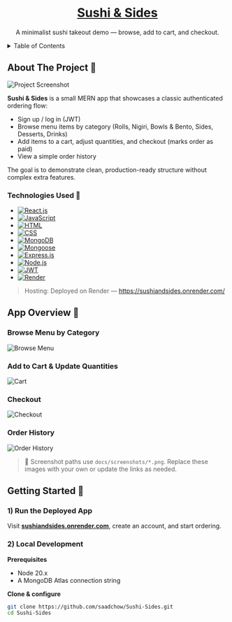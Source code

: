 <!-- PROJECT LOGO -->
<div align="center">
  <h1 align="center"><a href="https://sushiandsides.onrender.com/">Sushi &amp; Sides</a></h1>
  <p align="center">
    A minimalist sushi takeout demo — browse, add to cart, and checkout.
  </p>
</div>

<!-- TABLE OF CONTENTS -->
<details>
  <summary>Table of Contents</summary>
  <ol>
    <li><a href="#about-the-project">About The Project</a></li>
    <li><a href="#technologies-used">Technologies Used</a></li>
    <li><a href="#app-overview">App Overview</a></li>
    <li><a href="#getting-started">Getting Started</a></li>
    <li><a href="#next-steps">Next Steps</a></li>
  </ol>
</details>

## About The Project 📝

![Project Screenshot](https://i.imgur.com/ruptl7T.png)

**Sushi & Sides** is a small MERN app that showcases a classic authenticated ordering flow:
- Sign up / log in (JWT)
- Browse menu items by category (Rolls, Nigiri, Bowls & Bento, Sides, Desserts, Drinks)
- Add items to a cart, adjust quantities, and checkout (marks order as paid)
- View a simple order history

The goal is to demonstrate clean, production-ready structure without complex extra features.

### Technologies Used 🔧

- [![React.js](https://img.shields.io/badge/-React.js-61DAFB?logo=react&logoColor=white&style=for-the-badge)](https://reactjs.org/)
- [![JavaScript](https://img.shields.io/badge/-JavaScript-F7DF1E?logo=javascript&logoColor=black&style=for-the-badge)](https://developer.mozilla.org/en-US/docs/Web/JavaScript)
- [![HTML](https://img.shields.io/badge/-HTML-E34F26?logo=html5&logoColor=white&style=for-the-badge)](https://developer.mozilla.org/en-US/docs/Web/HTML)
- [![CSS](https://img.shields.io/badge/-CSS-1572B6?logo=css3&logoColor=white&style=for-the-badge)](https://developer.mozilla.org/en-US/docs/Web/CSS)
- [![MongoDB](https://img.shields.io/badge/-MongoDB-47A248?logo=mongodb&logoColor=white&style=for-the-badge)](https://www.mongodb.com/)
- [![Mongoose](https://img.shields.io/badge/-Mongoose-880000?logo=mongoose&logoColor=white&style=for-the-badge)](https://mongoosejs.com/)
- [![Express.js](https://img.shields.io/badge/-Express.js-000000?logo=express&logoColor=white&style=for-the-badge)](https://expressjs.com/)
- [![Node.js](https://img.shields.io/badge/-Node.js-339933?logo=node.js&logoColor=white&style=for-the-badge)](https://nodejs.org/)
- [![JWT](https://img.shields.io/badge/-JWT-000000?logo=jsonwebtokens&logoColor=white&style=for-the-badge)](https://jwt.io/)
- [![Render](https://img.shields.io/badge/-Render-46E3B7?logo=render&logoColor=white&style=for-the-badge)](https://render.com/)

> Hosting: Deployed on Render — <https://sushiandsides.onrender.com/>

## App Overview 📱

### Browse Menu by Category
![Browse Menu](docs/screenshots/menu.png)

### Add to Cart & Update Quantities
![Cart](docs/screenshots/cart.png)

### Checkout
![Checkout](docs/screenshots/checkout.png)

### Order History
![Order History](docs/screenshots/history.png)

> 📸 Screenshot paths use `docs/screenshots/*.png`. Replace these images with your own or update the links as needed.

## Getting Started 🌱

### 1) Run the Deployed App
Visit **[sushiandsides.onrender.com](https://sushiandsides.onrender.com/)**, create an account, and start ordering.

### 2) Local Development

**Prerequisites**
- Node 20.x
- A MongoDB Atlas connection string

**Clone & configure**
```bash
git clone https://github.com/saadchow/Sushi-Sides.git
cd Sushi-Sides

